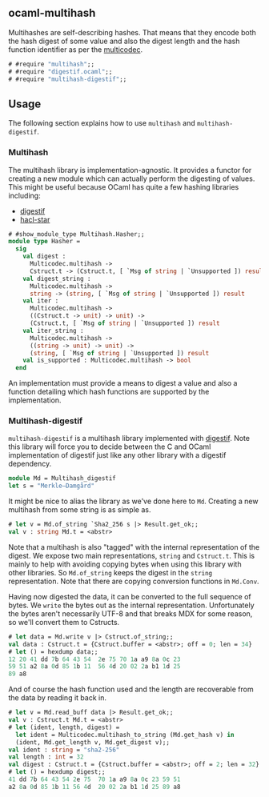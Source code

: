 ocaml-multihash
---------------

Multihashes are self-describing hashes. That means that they encode both the hash digest
of some value and also the digest length and the hash function identifier as per the [multicodec](https://github.com/patricoferris/ocaml-multicodec).

```ocaml
# #require "multihash";;
# #require "digestif.ocaml";;
# #require "multihash-digestif";;
```

## Usage

The following section explains how to use `multihash` and `multihash-digestif`.

### Multihash 

The multihash library is implementation-agnostic. It provides a functor for creating a new module which can actually perform the digesting of values. This might be useful because OCaml has quite a few hashing libraries including:

 - [digestif](https://ocaml.org/p/digestif)
 - [hacl-star](https://ocaml.org/p/hacl-star)

```ocaml
# #show_module_type Multihash.Hasher;;
module type Hasher =
  sig
    val digest :
      Multicodec.multihash ->
      Cstruct.t -> (Cstruct.t, [ `Msg of string | `Unsupported ]) result
    val digest_string :
      Multicodec.multihash ->
      string -> (string, [ `Msg of string | `Unsupported ]) result
    val iter :
      Multicodec.multihash ->
      ((Cstruct.t -> unit) -> unit) ->
      (Cstruct.t, [ `Msg of string | `Unsupported ]) result
    val iter_string :
      Multicodec.multihash ->
      ((string -> unit) -> unit) ->
      (string, [ `Msg of string | `Unsupported ]) result
    val is_supported : Multicodec.multihash -> bool
  end
```

An implementation must provide a means to digest a value and also a function detailing which hash functions are supported by the implementation.

### Multihash-digestif

`multihash-digestif` is a multihash library implemented with [digestif](https://ocaml.org/p/digestif). Note this library will force you to decide between the C and OCaml implementation of digestif just like any other library with a digestif dependency. 

```ocaml
module Md = Multihash_digestif
let s = "Merkle–Damgård"
```

It might be nice to alias the library as we've done here to `Md`. Creating a new multihash from some string is as simple as.

```ocaml
# let v = Md.of_string `Sha2_256 s |> Result.get_ok;;
val v : string Md.t = <abstr>
```

Note that a multihash is also "tagged" with the internal representation of the digest. We expose two main representations, `string` and `Cstruct.t`. This is mainly to help with avoiding copying bytes when using this library with other libraries. So `Md.of_string` keeps the digest in the `string` representation. Note that there are copying conversion functions in `Md.Conv`.

Having now digested the data, it can be converted to the full sequence of bytes. We `write` the bytes out as the internal representation. Unfortunately the bytes aren't necessarily UTF-8 and that breaks MDX for some reason, so we'll convert them to Cstructs.

```ocaml
# let data = Md.write v |> Cstruct.of_string;;
val data : Cstruct.t = {Cstruct.buffer = <abstr>; off = 0; len = 34}
# let () = hexdump data;;
12 20 41 dd 7b 64 43 54  2e 75 70 1a a9 8a 0c 23
59 51 a2 8a 0d 85 1b 11  56 4d 20 02 2a b1 1d 25
89 a8
```

And of course the hash function used and the length are recoverable from the data by reading it back in.

```ocaml
# let v = Md.read_buff data |> Result.get_ok;;
val v : Cstruct.t Md.t = <abstr>
# let (ident, length, digest) = 
  let ident = Multicodec.multihash_to_string (Md.get_hash v) in
  (ident, Md.get_length v, Md.get_digest v);;
val ident : string = "sha2-256"
val length : int = 32
val digest : Cstruct.t = {Cstruct.buffer = <abstr>; off = 2; len = 32}
# let () = hexdump digest;;
41 dd 7b 64 43 54 2e 75  70 1a a9 8a 0c 23 59 51
a2 8a 0d 85 1b 11 56 4d  20 02 2a b1 1d 25 89 a8
```

